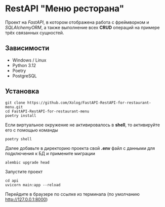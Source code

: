 # RestAPI "Меню ресторана"

Проект на _FastAPI_, в котором отображена работа с фреймворком и _SQLAlchemyORM_, а также выполнение всех **CRUD** операций 
на примере трёх связанных сущностей.

## Зависимости
* Windows / Linux
* Python 3.12
* Poetry
* PostgreSQL

## Установка
```
git clone https://github.com/Xolog/FastAPI-RestAPI-for-restaurant-menu.git
cd FastAPI-RestAPI-for-restaurant-menu  
poetry install  
```
Если виртуальное окружение не активировалось в **shell**, то активируйте его с помощью команды
```
poetry shell
```

Далее добавьте в директорию проекта свой **.env** файл с данными для подключения к БД и примените миграции
```
alembic upgrade head 
```
Запустите проект
```
cd api
uvicorn main:app --reload  
```
Перейдите в браузере по ссылке из терминала (по умолчанию http://127.0.0.1:8000)

